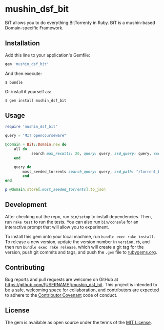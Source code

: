 # mushin_dsf_bit
BiT allows you to do everything BitTorrenty in Ruby. BiT is a mushin-based Domain-specific Framework.

## Installation

Add this line to your application's Gemfile:

```ruby
gem 'mushin_dsf_bit'
```

And then execute:

    $ bundle

Or install it yourself as:

    $ gem install mushin_dsf_bit

## Usage

```ruby
require 'mushin_dsf_bit'

query = "MIT opencourseware"

@domain = BiT::Domain.new do  
	all do  
       		search max_results: 20, query: query, ssd_query: query, ssd_path: "/torrent_bots"
	end 

	query do  
		most_seeded_torrents search_query: query, ssd_path: "/torrent_bots" 
        end 
end 

p @domain.store[:most_seeded_torrents].to_json
```

## Development

After checking out the repo, run `bin/setup` to install dependencies. Then, run `rake test` to run the tests. You can also run `bin/console` for an interactive prompt that will allow you to experiment.

To install this gem onto your local machine, run `bundle exec rake install`. To release a new version, update the version number in `version.rb`, and then run `bundle exec rake release`, which will create a git tag for the version, push git commits and tags, and push the `.gem` file to [rubygems.org](https://rubygems.org).

## Contributing

Bug reports and pull requests are welcome on GitHub at https://github.com/[USERNAME]/mushin_dsf_bit. This project is intended to be a safe, welcoming space for collaboration, and contributors are expected to adhere to the [Contributor Covenant](http://contributor-covenant.org) code of conduct.


## License

The gem is available as open source under the terms of the [MIT License](http://opensource.org/licenses/MIT).

